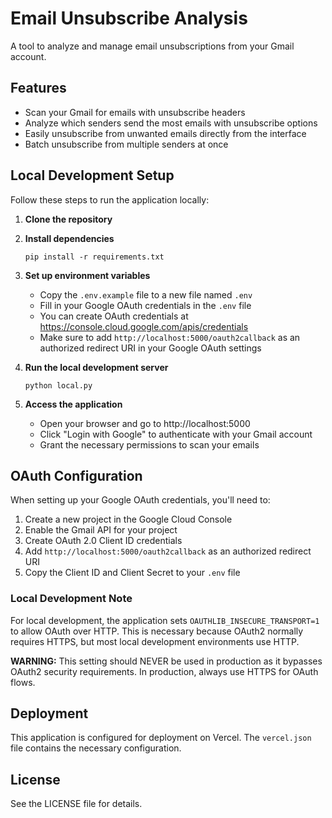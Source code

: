 # Email Unsubscribe Analysis

A tool to analyze and manage email unsubscriptions from your Gmail account.

## Features

- Scan your Gmail for emails with unsubscribe headers
- Analyze which senders send the most emails with unsubscribe options
- Easily unsubscribe from unwanted emails directly from the interface
- Batch unsubscribe from multiple senders at once

## Local Development Setup

Follow these steps to run the application locally:

1. **Clone the repository**

2. **Install dependencies**
   ```
   pip install -r requirements.txt
   ```

3. **Set up environment variables**
   - Copy the `.env.example` file to a new file named `.env`
   - Fill in your Google OAuth credentials in the `.env` file
   - You can create OAuth credentials at https://console.cloud.google.com/apis/credentials
   - Make sure to add `http://localhost:5000/oauth2callback` as an authorized redirect URI in your Google OAuth settings

4. **Run the local development server**
   ```
   python local.py
   ```

5. **Access the application**
   - Open your browser and go to http://localhost:5000
   - Click "Login with Google" to authenticate with your Gmail account
   - Grant the necessary permissions to scan your emails

## OAuth Configuration

When setting up your Google OAuth credentials, you'll need to:

1. Create a new project in the Google Cloud Console
2. Enable the Gmail API for your project
3. Create OAuth 2.0 Client ID credentials
4. Add `http://localhost:5000/oauth2callback` as an authorized redirect URI
5. Copy the Client ID and Client Secret to your `.env` file

### Local Development Note

For local development, the application sets `OAUTHLIB_INSECURE_TRANSPORT=1` to allow OAuth over HTTP. This is necessary because OAuth2 normally requires HTTPS, but most local development environments use HTTP.

**WARNING:** This setting should NEVER be used in production as it bypasses OAuth2 security requirements. In production, always use HTTPS for OAuth flows.

## Deployment

This application is configured for deployment on Vercel. The `vercel.json` file contains the necessary configuration.

## License

See the LICENSE file for details.
